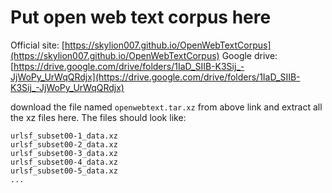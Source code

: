 # Put open web text corpus here

Official site: [https://skylion007.github.io/OpenWebTextCorpus](https://skylion007.github.io/OpenWebTextCorpus)
Google drive: [https://drive.google.com/drive/folders/1IaD_SIIB-K3Sij_-JjWoPy_UrWqQRdjx](https://drive.google.com/drive/folders/1IaD_SIIB-K3Sij_-JjWoPy_UrWqQRdjx)

download the file named `openwebtext.tar.xz` from above link and extract all the xz files here. The files should look like:

```
urlsf_subset00-1_data.xz
urlsf_subset00-2_data.xz
urlsf_subset00-3_data.xz
urlsf_subset00-4_data.xz
urlsf_subset00-5_data.xz
...
```